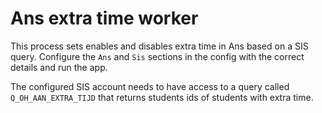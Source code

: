 # Ans extra time worker

This process sets enables and disables extra time in Ans based on a SIS query.
Configure the `Ans` and `Sis` sections in the config with the correct details and run the app.

The configured SIS account needs to have access to a query called `Q_OH_AAN_EXTRA_TIJD` that returns students ids of students with extra time.